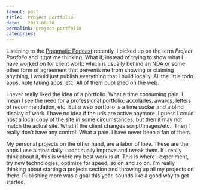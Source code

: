 ```yaml
---
layout: post
title:  Project Portfolio
date:   2011-08-20
permalink: project-portfolio
categories:
---
```


Listening to the <a href="http://www.pragprog.com/podcasts">Pragmatic Podcast</a> recently, I picked up on the term <em>Project Portfolio</em> and it got me thinking. What if, instead of trying to show what I have worked on for client work; which is usually behind an <span class="caps">NDA</span> or some other form of agreement that prevents me from showing or claiming anything, I would just publish everything that I build locally. All the little todo apps, note taking apps, etc. All of them published on the web.

I never really liked the idea of a portfolio. What a time consuming pain. I mean I see the need for a professional portfolio; accolades, awards, letters of recommendation, etc. But a web portfolio is a time sucker and a blind display of work. I have no idea if the urls are active anymore. I guess I could host a local copy of the site in some circumstances, but then it may not match the actual site. What if the client changes script/images/etc.. Then I really don’t have any control. What a pain. I have never been a fan of them.

My personal projects on the other hand, are a labor of love. These are the apps I use almost daily. I continually improve and tweak them. If I really think about it, this is where my best work is at. This is where I experiment, try new technologies, optimize for speed,  so on and so on. I’m really thinking about starting a projects section and throwing up all my projects on there. Publishing more was a goal this year, sounds like a good way to get started.
